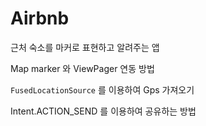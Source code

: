 # Airbnb
근처 숙소를 마커로 표현하고 알려주는 앱

Map marker 와 ViewPager  연동 방법

`FusedLocationSource` 를 이용하여 Gps 가져오기

Intent.ACTION_SEND 를 이용하여 공유하는 방법
